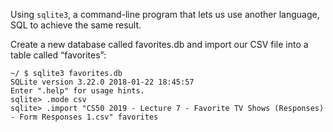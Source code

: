 Using `sqlite3`, a command-line program that lets us use another language, SQL to achieve the same result.

Create a new database called favorites.db and import our CSV file into a table called “favorites”:

    ~/ $ sqlite3 favorites.db
    SQLite version 3.22.0 2018-01-22 18:45:57
    Enter ".help" for usage hints.
    sqlite> .mode csv
    sqlite> .import "CS50 2019 - Lecture 7 - Favorite TV Shows (Responses) - Form Responses 1.csv" favorites